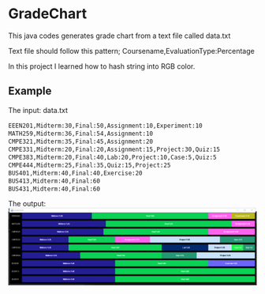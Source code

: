 # GradeChart
This java codes generates grade chart from a text file called data.txt

Text file should follow this pattern;
Coursename,EvaluationType:Percentage

In this project I learned how to hash string into RGB color.

## **Example**
The input: data.txt

    EEEN201,Midterm:30,Final:50,Assignment:10,Experiment:10  
    MATH259,Midterm:36,Final:54,Assignment:10  
    CMPE321,Midterm:35,Final:45,Assignment:20  
    CMPE331,Midterm:20,Final:20,Assignment:15,Project:30,Quiz:15  
    CMPE383,Midterm:20,Final:40,Lab:20,Project:10,Case:5,Quiz:5  
    CMPE444,Midterm:25,Final:35,Quiz:15,Project:25  
    BUS401,Midterm:40,Final:40,Exercise:20  
    BUS413,Midterm:40,Final:60  
    BUS431,Midterm:40,Final:60

The output:
![enter image description here](https://github.com/dedinededin/GradeChart/blob/master/Example.png?raw=true)
